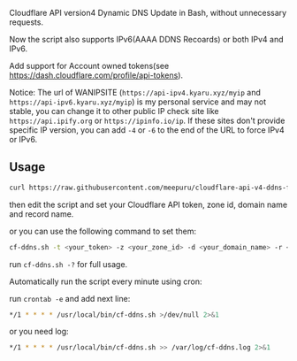 Cloudflare API version4 Dynamic DNS Update in Bash, without unnecessary requests.

Now the script also supports IPv6(AAAA DDNS Recoards) or both IPv4 and IPv6.

Add support for Account owned tokens(see https://dash.cloudflare.com/profile/api-tokens).

Notice: The url of WANIPSITE (`https://api-ipv4.kyaru.xyz/myip` and `https://api-ipv6.kyaru.xyz/myip`) is my personal service and may not stable, you can change it to other public IP check site like `https://api.ipify.org` or `https://ipinfo.io/ip`. If these sites don't provide specific IP version, you can add `-4` or `-6` to the end of the URL to force IPv4 or IPv6.

## Usage
```bash
curl https://raw.githubusercontent.com/meepuru/cloudflare-api-v4-ddns-fix/master/cf-v4-ddns.sh > /usr/local/bin/cf-ddns.sh && chmod +x /usr/local/bin/cf-ddns.sh
```

then edit the script and set your Cloudflare API token, zone id, domain name and record name.

or you can use the following command to set them:
```bash
cf-ddns.sh -t <your_token> -z <your_zone_id> -d <your_domain_name> -r <your_record_name>
```

run `cf-ddns.sh -?` for full usage.

Automatically run the script every minute using cron:

run `crontab -e` and add next line:
```bash
*/1 * * * * /usr/local/bin/cf-ddns.sh >/dev/null 2>&1
```

or you need log:
```bash
*/1 * * * * /usr/local/bin/cf-ddns.sh >> /var/log/cf-ddns.log 2>&1
```